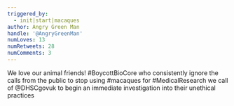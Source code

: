 ```yaml
---
triggered_by:
  - init|start|macaques
author: Angry Green Man
handle: '@AngryGreenMan'
numLoves: 13
numRetweets: 28
numComments: 3
---
```

We love our animal friends! #BoycottBioCore who consistently ignore the calls from the public to stop using #macaques for #MedicalResearch we call of @DHSCgovuk to begin an immediate investigation into their unethical practices
